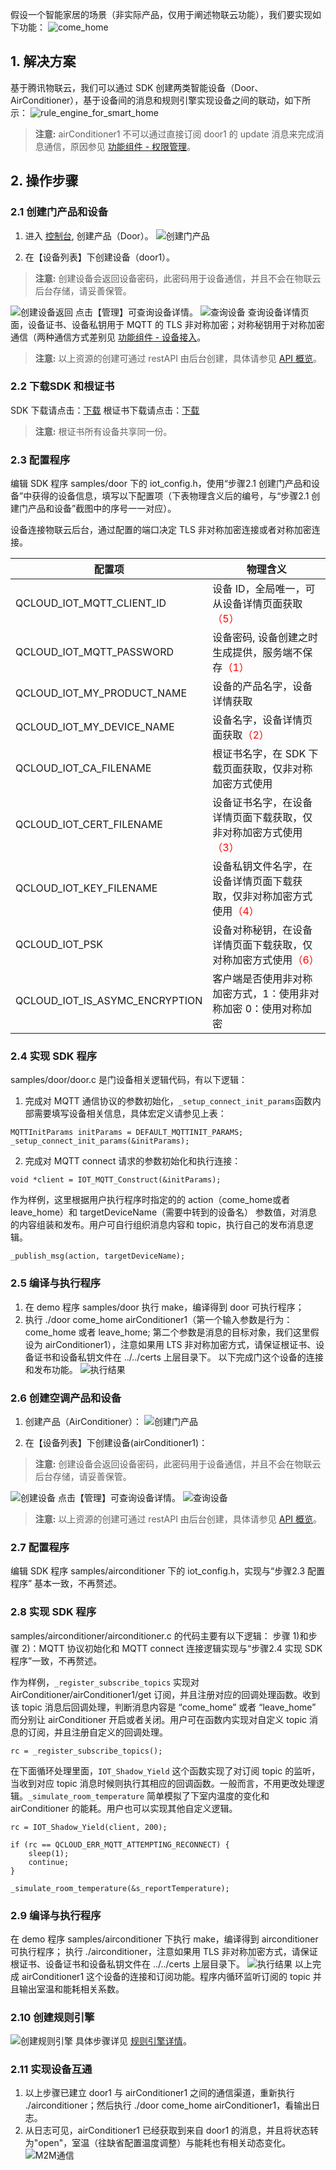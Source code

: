 假设一个智能家居的场景（非实际产品，仅用于阐述物联云功能），我们要实现如下功能：
![come_home](https://mc.qcloudimg.com/static/img/71322deb86ac93b9cb5c63456d132827/1-1.png)

## 1. 解决方案

基于腾讯物联云，我们可以通过 SDK 创建两类智能设备（Door、AirConditioner），基于设备间的消息和规则引擎实现设备之间的联动，如下所示：
![rule_engine_for_smart_home](https://mc.qcloudimg.com/static/img/c0262f0e90da3116994f602c9f31ab8a/1-2.png)
> **注意:**
> airConditioner1 不可以通过直接订阅 door1 的 update 消息来完成消息通信，原因参见 [功能组件 - 权限管理](/document/product/634/11915)。

## 2. 操作步骤

### 2.1 创建门产品和设备

1) 进入 [控制台](https://console.cloud.tencent.com/iot/products), 创建产品（Door）。
![创建门产品](https://mc.qcloudimg.com/static/img/c960b3c5eab6d09fe5084ae97b0f62c7/1-3.png)

2) 在【设备列表】下创建设备（door1）。
> **注意:**
> 创建设备会返回设备密码，此密码用于设备通信，并且不会在物联云后台存储，请妥善保管。

![创建设备返回](https://mc.qcloudimg.com/static/img/abaf6775e640ff222edd7447d3484ec7/1-4.png)
点击【管理】可查询设备详情。
![查询设备](https://mc.qcloudimg.com/static/img/09c05997608471e68c7d81e6b1ead4bb/1-5.png)
查询设备详情页面，设备证书、设备私钥用于 MQTT 的 TLS 非对称加密；对称秘钥用于对称加密通信（两种通信方式差别见 [功能组件 - 设备接入](/document/product/634/11915)。
> **注意:**
> 以上资源的创建可通过 restAPI 由后台创建，具体请参见 [API 概览](https://cloud.tencent.com/document/product/634/12056)。

### 2.2 下载SDK 和根证书

SDK 下载请点击：[下载](https://mc.qcloudimg.com/static/archive/465bf83bc25eed2658b51e6f8cd1e3a1/mqtt_client_c.zip)
根证书下载请点击：[下载](https://mc.qcloudimg.com/static/archive/53b593776d4ad4ab7b18e1025a86d004/root-ca.zip)
> **注意:**
> 根证书所有设备共享同一份。

### 2.3 配置程序

编辑 SDK 程序 samples/door 下的 iot_config.h，使用“步骤2.1 创建门产品和设备”中获得的设备信息，填写以下配置项（下表物理含义后的编号，与“步骤2.1 创建门产品和设备”截图中的序号一一对应）。

设备连接物联云后台，通过配置的端口决定 TLS 非对称加密连接或者对称加密连接。

| 配置项 | 物理含义 | 
| ---- | ------ | 
| QCLOUD_IOT_MQTT_CLIENT_ID |设备 ID，全局唯一，可从设备详情页面获取<font color=red >（5）</font> |
| QCLOUD_IOT_MQTT_PASSWORD |设备密码, 设备创建之时生成提供，服务端不保存<font color=red >（1）</font> |
| QCLOUD_IOT_MY_PRODUCT_NAME |设备的产品名字，设备详情获取 |
| QCLOUD_IOT_MY_DEVICE_NAME |设备名字，设备详情页面获取<font color=red >（2）</font>|
| QCLOUD_IOT_CA_FILENAME |根证书名字，在 SDK 下载页面获取，仅非对称加密方式使用|
| QCLOUD_IOT_CERT_FILENAME |设备证书名字，在设备详情页面下载获取，仅非对称加密方式使用<font color=red >（3）</font>|
| QCLOUD_IOT_KEY_FILENAME |设备私钥文件名字，在设备详情页面下载获取，仅非对称加密方式使用<font color=red >（4）</font>|
| QCLOUD_IOT_PSK |设备对称秘钥，在设备详情页面下载获取，仅对称加密方式使用<font color=red >（6）</font>|
| QCLOUD_IOT_IS_ASYMC_ENCRYPTION |客户端是否使用非对称加密方式，1：使用非对称加密 0：使用对称加密|

### 2.4 实现 SDK 程序

samples/door/door.c 是门设备相关逻辑代码，有以下逻辑：
1) 完成对 MQTT 通信协议的参数初始化，`_setup_connect_init_params`函数内部需要填写设备相关信息，具体宏定义请参见上表：

```
MQTTInitParams initParams = DEFAULT_MQTTINIT_PARAMS;
_setup_connect_init_params(&initParams);
```
2) 完成对 MQTT connect 请求的参数初始化和执行连接：
```
void *client = IOT_MQTT_Construct(&initParams);
```
作为样例，这里根据用户执行程序时指定的的 action（come_home或者leave_home）和 targetDeviceName（需要中转到的设备名） 参数值，对消息的内容组装和发布。用户可自行组织消息内容和 topic，执行自己的发布消息逻辑。
```
_publish_msg(action, targetDeviceName);
```

### 2.5 编译与执行程序

1) 在 demo 程序 samples/door 执行 make，编译得到 door 可执行程序；
2) 执行 ./door come_home airConditioner1（第一个输入参数是行为：come_home 或者 leave_home; 第二个参数是消息的目标对象，我们这里假设为 airConditioner1），注意如果用 LTS 非对称加密方式，请保证根证书、设备证书和设备私钥文件在 ../../certs 上层目录下。
以下完成门这个设备的连接和发布功能。
![执行结果](https://mc.qcloudimg.com/static/img/d1bb2a2df8c82ed11395c80092cf46b2/1-6.png)

### 2.6 创建空调产品和设备

1) 创建产品（AirConditioner）：
![创建门产品](https://mc.qcloudimg.com/static/img/7a7bad485660ba86707cce3b2a05d526/1-7.png)

2) 在【设备列表】下创建设备(airConditioner1)：
> **注意:**
> 创建设备会返回设备密码，此密码用于设备通信，并且不会在物联云后台存储，请妥善保管。

![创建设备](https://mc.qcloudimg.com/static/img/c11d2cd5de5fb68a3eeda06da36cdecb/1-8.png)
点击【管理】可查询设备详情。
![查询设备](https://mc.qcloudimg.com/static/img/08bb065cfdf334537e31089a9960e4f9/1-9.png)

> **注意:**
> 以上资源的创建可通过 restAPI 由后台创建，具体请参见 [API 概览](https://cloud.tencent.com/document/product/634/12056)。

### 2.7 配置程序

编辑 SDK 程序 samples/airconditioner 下的 iot_config.h，实现与“步骤2.3 配置程序” 基本一致，不再赘述。

### 2.8 实现 SDK 程序

samples/airconditioner/airconditioner.c 的代码主要有以下逻辑：
步骤 1)和步骤 2)：MQTT 协议初始化和 MQTT connect 连接逻辑实现与“步骤2.4 实现 SDK 程序”一致，不再赘述。

作为样例，`_register_subscribe_topics` 实现对 AirConditioner/airConditioner1/get 订阅，并且注册对应的回调处理函数。收到该 topic 消息后回调处理，判断消息内容是 “come_home” 或者 “leave_home” 而分别让 airConditioner 开启或者关闭。用户可在函数内实现对自定义 topic 消息的订阅，并且注册自定义的回调处理。

```
rc = _register_subscribe_topics();
```
在下面循环处理里面，`IOT_Shadow_Yield` 这个函数实现了对订阅 topic 的监听，当收到对应 topic 消息时候则执行其相应的回调函数。一般而言，不用更改处理逻辑。`_simulate_room_temperature` 简单模拟了下室内温度的变化和 airConditioner 的能耗。用户也可以实现其他自定义逻辑。

```
rc = IOT_Shadow_Yield(client, 200);

if (rc == QCLOUD_ERR_MQTT_ATTEMPTING_RECONNECT) {
    sleep(1);
    continue;
}

_simulate_room_temperature(&s_reportTemperature);
```

### 2.9 编译与执行程序

在 demo 程序 samples/airconditioner 下执行 make，编译得到 airconditioner 可执行程序；
执行 ./airconditioner，注意如果用 TLS 非对称加密方式，请保证根证书、设备证书和设备私钥文件在 ../../certs 上层目录下。
![执行结果](https://mc.qcloudimg.com/static/img/08b6cc449f64c9ce05dbfa9f1a98fac5/1-10.png)
以上完成 airConditioner1 这个设备的连接和订阅功能。程序内循环监听订阅的 topic 并且输出室温和能耗相关系数。

### 2.10 创建规则引擎

![创建规则引擎](https://mc.qcloudimg.com/static/img/54f36a15d9e7c2b85485c0d429da0d2d/1-11.png)
具体步骤详见 [规则引擎详情](/document/product/634/11917)。

### 2.11 实现设备互通

1) 以上步骤已建立 door1 与 airConditioner1 之间的通信渠道，重新执行 ./airconditioner；然后执行 ./door come_home airConditioner1，看输出日志。
2) 从日志可见，airConditioner1 已经获取到来自 door1 的消息，并且将状态转为"open"，室温（往缺省配置温度调整）与能耗也有相关动态变化。
![M2M通信](https://mc.qcloudimg.com/static/img/1349784e3c37cd22514a9119a6cec2d0/1-12.png)

